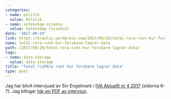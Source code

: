 ```yaml
---
categories:
- name: politik
  value: Politik
- name: vetenskap-science
  value: Vetenskap (science)
date: '2017-09-29'
link: https://kraulis.wordpress.com/2017/09/29/total-rora-runt-hur-forskare-lagrar-data/
name: total-rora-runt-hur-forskare-lagrar-data
path: /2017/09/29/total-rora-runt-hur-forskare-lagrar-data/
tags:
- name: data-storage
  value: data storage
title: "Total r\xF6ra runt hur forskare lagrar data"
type: post
---
```

Jag har blivit intervjuad av Siv Engelmark i [IVA Aktuellt nr 4 2017](https://www.iva.se/publicerat/iva-aktuellt-nr-4-2017/) (sidorna 6-7). Jag bifogar [här en PDF av intervjun](/posts/iva-nr-4-2017-web-p5-6.pdf).

